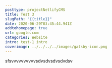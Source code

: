 ```yaml
---
posttype: projectNetlifyCMS
title: Test 3
slugPath: "{{title}}"
date: 2020-06-29T03:45:44.941Z
addtohomepage: true
url: google.com
categories: Website
intro: test-1 intro
coverimage: ../../../../images/gatsby-icon.png
---
```

sfsvvvvvvvvvvsdvsdvsdvsdvdsv